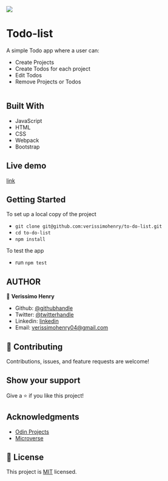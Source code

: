 ![](https://img.shields.io/badge/Microverse-blueviolet)

# Todo-list

A simple Todo app where a user can:

- Create Projects
- Create Todos for each project
- Edit Todos
- Remove Projects or Todos

![]()

## Built With

- JavaScript
- HTML
- CSS
- Webpack
- Bootstrap

## Live demo

[link]()

## Getting Started

To set up a local copy of the project

- `git clone git@github.com:verissimohenry/to-do-list.git`
- `cd to-do-list`
- `npm install`

To test the app

- run `npm test`

## AUTHOR

👤 **Verissimo Henry**

- Github: [@githubhandle](https://github.com/verissimohenry)
- Twitter: [@twitterhandle](https://twitter.com/verissimohenry)
- Linkedin: [linkedin](https://www.linkedin.com/in/henry-verissimo-618906167/)
- Email: verissimohenry04@gmail.com

## 🤝 Contributing

Contributions, issues, and feature requests are welcome!

## Show your support

Give a ⭐️ if you like this project!

## Acknowledgments

- [Odin Projects](https://www.theodinproject.com/courses/)
- [Microverse](https://microverse.com)

## 📝 License

This project is [MIT](https://mit-license.org/) licensed.
